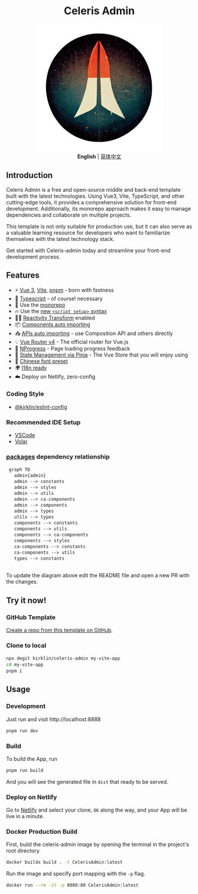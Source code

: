 <div align='center'>
<h1>Celeris Admin</h1>
<img src='docs/README.assets/logo.webp' alt='celeris-admin - a free and open-source middle and back-end template' width='344'/>
</div>

<div align='center'>
<b>English</b> | <a href="README.zh-CN.md">简体中文</a>
</div>

## Introduction
Celeris Admin is a free and open-source middle and back-end template built with the latest technologies. Using Vue3, Vite, TypeScript, and other cutting-edge tools, it provides a comprehensive solution for front-end development. Additionally, its monorepo approach makes it easy to manage dependencies and collaborate on multiple projects.

This template is not only suitable for production use, but it can also serve as a valuable learning resource for developers who want to familiarize themselves with the latest technology stack.

Get started with Celeris-admin today and streamline your front-end development process.


## Features

- ⚡  [Vue 3](https://github.com/vuejs/vue-next), [Vite](https://github.com/vitejs/vite), [pnpm](https://pnpm.js.org/) - born with fastness
- 💪 [Typescript](https://www.typescriptlang.org/) - of course! necessary
- 📂 Use the [monorepo](https://en.wikipedia.org/wiki/Monorepo) 
- 🔥 Use the [new `<script setup>` syntax](https://github.com/vuejs/rfcs/pull/227)
- 🤙🏻 [Reactivity Transform](https://vuejs.org/guide/extras/reactivity-transform.html) enabled
- 📦 [Components auto importing](./src/components)
- 📥 [APIs auto importing](https://github.com/antfu/unplugin-auto-import) - use Composition API and others directly
- 💡 [Vue Router v4](https://router.vuejs.org/zh/) - The official router for Vue.js
- 🎉 [NProgress](https://github.com/rstacruz/nprogress) - Page loading progress feedback
- 🍍 [State Management via Pinia](https://pinia.esm.dev/) - The Vue Store that you will enjoy using
- 📜 [Chinese font preset]()
- 🌍 [I18n ready](./src/locales)
- ☁️ Deploy on Netlify, zero-config


### Coding Style

- [@kirklin/eslint-config](https://github.com/kirklin/eslint-config)

### Recommended IDE Setup

- [VSCode](https://code.visualstudio.com/)
- [Volar](https://marketplace.visualstudio.com/items?itemName=johnsoncodehk.volar)


### [packages](packages) dependency relationship

```mermaid
 graph TD
   admin{admin}
   admin --> constants
   admin --> styles
   admin --> utils
   admin --> ca-components
   admin --> components
   admin --> types
   utils --> types
   components --> constants
   components --> utils
   components --> ca-components
   components --> styles
   ca-components --> constants
   ca-components --> utils
   types --> constants
   
```

To update the diagram above edit the README file and open a new PR with the changes.

## Try it now!

### GitHub Template

[Create a repo from this template on GitHub](https://github.com/kirklin/celeris-admin/generate).

### Clone to local

```bash
npx degit kirklin/celeris-admin my-vite-app
cd my-vite-app
pnpm i
```

## Usage

### Development

Just run and visit http://localhost:8888

```bash
pnpm run dev
```

### Build

To build the App, run

```bash
pnpm run build
```

And you will see the generated file in `dist` that ready to be served.


### Deploy on Netlify

Go to [Netlify](https://app.netlify.com/start) and select your clone, `OK` along the way, and your App will be live in a minute.

### Docker Production Build

First, build the celeris-admin image by opening the terminal in the project's root directory.

```bash
docker buildx build . -t CelerisAdmin:latest
```

Run the image and specify port mapping with the `-p` flag.

```bash
docker run --rm -it -p 8080:80 CelerisAdmin:latest
```

